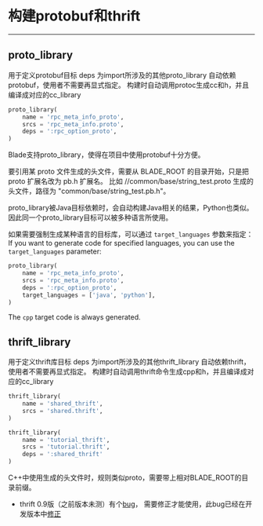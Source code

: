 # 构建protobuf和thrift
---

## proto_library
用于定义protobuf目标
deps 为import所涉及的其他proto_library
自动依赖protobuf，使用者不需要再显式指定。
构建时自动调用protoc生成cc和h，并且编译成对应的cc_library
```python
proto_library(
    name = 'rpc_meta_info_proto',
    srcs = 'rpc_meta_info.proto',
    deps = ':rpc_option_proto',
)
```
Blade支持proto_library，使得在项目中使用protobuf十分方便。

要引用某 proto 文件生成的头文件，需要从 BLADE_ROOT 的目录开始，只是把 proto 扩展名改为 pb.h 扩展名。
比如 //common/base/string_test.proto 生成的头文件，路径为 "common/base/string_test.pb.h"。

proto_library被Java目标依赖时，会自动构建Java相关的结果，Python也类似。因此同一个proto_library目标可以被多种语言所使用。

如果需要强制生成某种语言的目标库，可以通过 `target_languages` 参数来指定：
If you want to generate code for specified languages, you can use the `target_languages` parameter:
```python
proto_library(
    name = 'rpc_meta_info_proto',
    srcs = 'rpc_meta_info.proto',
    deps = ':rpc_option_proto',
    target_languages = ['java', 'python'],
)
```
The `cpp` target code is always generated.

## thrift_library
用于定义thrift库目标
deps 为import所涉及的其他thrift_library
自动依赖thrift，使用者不需要再显式指定。
构建时自动调用thrift命令生成cpp和h，并且编译成对应的cc_library

```python
thrift_library(
    name = 'shared_thrift',
    srcs = 'shared.thrift',
)

thrift_library(
    name = 'tutorial_thrift',
    srcs = 'tutorial.thrift',
    deps = ':shared_thrift'
)
```

C++中使用生成的头文件时，规则类似proto，需要带上相对BLADE_ROOT的目录前缀。
 * thrift 0.9版（之前版本未测）有个[bug](https://issues.apache.org/jira/browse/THRIFT-1859)，
 需要修正才能使用，此bug已经在开发版本中[修正](https://builds.apache.org/job/Thrift/633/changes#detail13)

